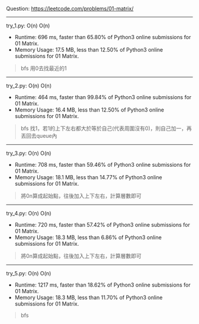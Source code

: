 Question: https://leetcode.com/problems/01-matrix/

---

try_1.py: O(n) O(n)
* Runtime: 696 ms, faster than 65.80% of Python3 online submissions for 01 Matrix.
* Memory Usage: 17.5 MB, less than 12.50% of Python3 online submissions for 01 Matrix.

> bfs
> 用0去找最近的1

---

try_2.py: O(n) O(n)
* Runtime: 464 ms, faster than 99.84% of Python3 online submissions for 01 Matrix.
* Memory Usage: 16.4 MB, less than 12.50% of Python3 online submissions for 01 Matrix.

> bfs
> 找1，若1的上下左右都大於等於自己(代表周圍沒有0)，則自己加一，再丟回去queue內

---

try_3.py: O(n) O(n)

* Runtime: 708 ms, faster than 59.46% of Python3 online submissions for 01 Matrix.
* Memory Usage: 18.1 MB, less than 14.77% of Python3 online submissions for 01 Matrix.

> 將0n算成起始點，往後加入上下左右，計算層數即可

---

try_4.py: O(n) O(n)

* Runtime: 720 ms, faster than 57.42% of Python3 online submissions for 01 Matrix.
* Memory Usage: 18.3 MB, less than 6.86% of Python3 online submissions for 01 Matrix.

> 將0n算成起始點，往後加入上下左右，計算層數即可

---

try_5.py: O(n) O(n)

* Runtime: 1217 ms, faster than 18.62% of Python3 online submissions for 01 Matrix.
* Memory Usage: 18.3 MB, less than 11.70% of Python3 online submissions for 01 Matrix.

> bfs
